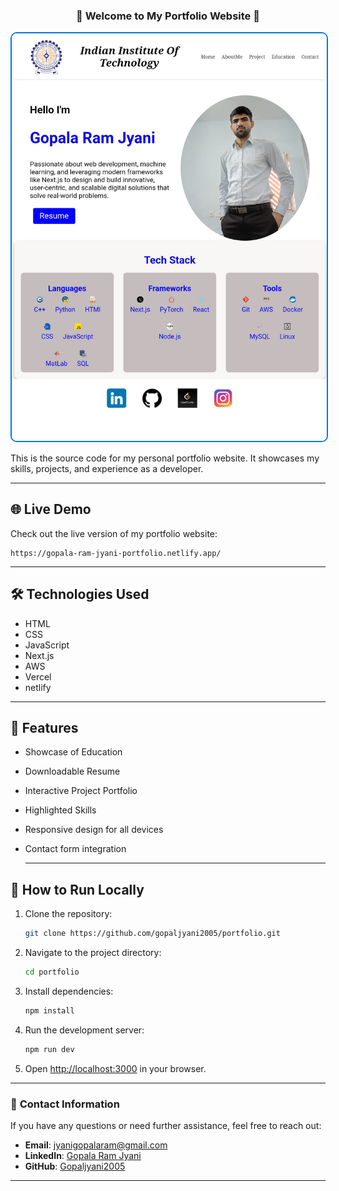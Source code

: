 <div align="center">

### 🌟 Welcome to My Portfolio Website 🌟

</div>

<p align="center">
  <img src="https://github.com/gopaljyani2005/portfolio/blob/main/public/image/logo_web.jpg" alt="project-image" style="border: 2px solid #0078D7; border-radius: 10px;">
</p>
This is the source code for my personal portfolio website. It showcases my skills, projects, and experience as a developer.


---

## 🌐 Live Demo
Check out the live version of my portfolio website:
```
https://gopala-ram-jyani-portfolio.netlify.app/
```
---

## 🛠️ Technologies Used
- HTML
- CSS
- JavaScript
- Next.js
- AWS
- Vercel
- netlify

---

## 🚀 Features
- Showcase of Education
- Downloadable Resume
- Interactive Project Portfolio
- Highlighted Skills
- Responsive design for all devices
- Contact form integration

  ---


## 📜 How to Run Locally
1. Clone the repository:
   ```bash
   git clone https://github.com/gopaljyani2005/portfolio.git
   ```
2. Navigate to the project directory:
   ```bash
   cd portfolio
   ```
3. Install dependencies:
   ```bash
   npm install
   ```
4. Run the development server:
   ```bash
   npm run dev
   ```
5. Open [http://localhost:3000](http://localhost:3000) in your browser.

---

### 📧 **Contact Information**

If you have any questions or need further assistance, feel free to reach out:

- **Email**: [jyanigopalaram@gmail.com](mailto:jyanigopalaram@gmail.com)
- **LinkedIn**: [Gopala Ram Jyani](https://www.linkedin.com/in/gopala-ram-jyani-1734b4274/)
- **GitHub**: [Gopaljyani2005](https://github.com/gopaljyani2005/)

---
